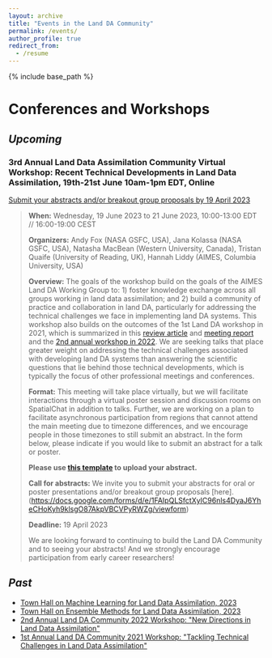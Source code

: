 ```yaml
---
layout: archive
title: "Events in the Land DA Community"
permalink: /events/
author_profile: true
redirect_from:
  - /resume
---
```


{% include base_path %}


Conferences and Workshops
======
## *Upcoming*

### 3rd Annual Land Data Assimilation Community Virtual Workshop: Recent Technical Developments in Land Data Assimilation, 19th-21st June 10am-1pm EDT, Online 
[Submit your abstracts and/or breakout group proposals by 19 April 2023](https://docs.google.com/forms/d/e/1FAIpQLSfctXyIC96nls4DyaJ6YheCHoKyh9klsgO87AkpVBCVPyRWZg/viewform)

>**When:** Wednesday, 19 June 2023 to 21 June 2023, 10:00-13:00 EDT // 16:00-19:00 CEST
>
>**Organizers:** Andy Fox (NASA GSFC, USA), Jana Kolassa (NASA GSFC, USA), Natasha MacBean (Western University, Canada), Tristan Quaife (University of Reading, UK), Hannah Liddy (AIMES, Columbia University, USA)
>
>**Overview:** The goals of the workshop build on the goals of the AIMES Land DA Working Group to: 1) foster knowledge exchange across all groups working in land data assimilation; and 2) build a community of practice and collaboration in land DA, particularly for addressing the technical challenges we face in implementing land DA systems. This workshop also builds on the outcomes of the 1st Land DA workshop in 2021, which is summarized in this [review article](https://doi.org/10.1029/2022MS003259) and [meeting report](https://doi.org/10.1175/BAMS-D-21-0228.1) and the [2nd annual workshop in 2022](https://aimesproject.org/lda_workshop_2022/). We are seeking talks that place greater weight on addressing the technical challenges associated with developing land DA systems than answering the scientific questions that lie behind those technical developments, which is typically the focus of other professional meetings and conferences. 
>
>**Format:** This meeting will take place virtually, but we will facilitate interactions through a virtual poster session and discussion rooms on SpatialChat in addition to talks. Further, we are working on a plan to facilitate asynchronous participation from regions that cannot attend the main meeting due to timezone differences, and we encourage people in those timezones to still submit an abstract. In the form below, please indicate if you would like to submit an abstract for a talk or poster. 
>
>**Please use [this template](https://aimesproject.org/wp-content/uploads/2023/03/YOUR-NAME_LDAC-2023-Abstract-Template.doc) to upload your abstract.** 
> 
>**Call for abstracts:** We invite you to submit your abstracts for oral or poster presentations and/or breakout group proposals [here].(https://docs.google.com/forms/d/e/1FAIpQLSfctXyIC96nls4DyaJ6YheCHoKyh9klsgO87AkpVBCVPyRWZg/viewform) 
>
>**Deadline:** 19 April 2023
>
>We are looking forward to continuing to build the Land DA Community and to seeing your abstracts! And we strongly encourage participation from early career researchers!


## *Past*
- [Town Hall on Machine Learning for Land Data Assimilation, 2023](https://aimesproject.org/machine-learning-town-hall/) 
- [Town Hall on Ensemble Methods for Land Data Assimilation, 2023](https://aimesproject.org/ensembles-town-hall/) 
- [2nd Annual Land DA Community 2022 Workshop: "New Directions in Land Data Assimilation"](https://aimesproject.org/lda_workshop_2022/)
- [1st Annual Land DA Community 2021 Workshop: "Tackling Technical Challenges in Land Data Assimilation"](https://aimesproject.org/lda_workshop/)
